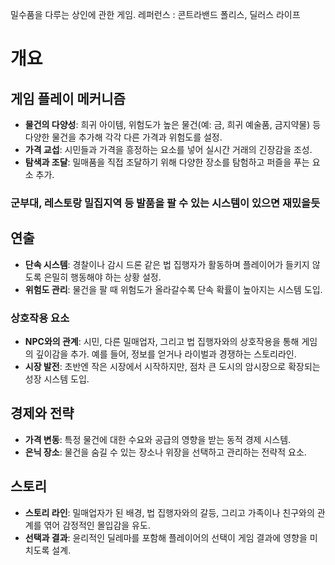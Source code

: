 
밀수품을 다루는 상인에 관한 게임. 
레퍼런스 : 콘트라밴드 폴리스, 딜러스 라이프

# **개요**
## **게임 플레이 메커니즘**

- **물건의 다양성**: 희귀 아이템, 위험도가 높은 물건(예: 금, 희귀 예술품, 금지약물) 등 다양한 물건을 추가해 각각 다른 가격과 위험도를 설정.
- **가격 교섭**: 시민들과 가격을 흥정하는 요소를 넣어 실시간 거래의 긴장감을 조성.
- **탐색과 조달**: 밀매품을 직접 조달하기 위해 다양한 장소를 탐험하고 퍼즐을 푸는 요소 추가.

### 군부대, 레스토랑 밀집지역 등 발품을 팔 수 있는 시스템이 있으면 재밌을듯


## **연출**

- **단속 시스템**: 경찰이나 감시 드론 같은 법 집행자가 활동하며 플레이어가 들키지 않도록 은밀히 행동해야 하는 상황 설정.
- **위험도 관리**: 물건을 팔 때 위험도가 올라갈수록 단속 확률이 높아지는 시스템 도입.

### **상호작용 요소**

- **NPC와의 관계**: 시민, 다른 밀매업자, 그리고 법 집행자와의 상호작용을 통해 게임의 깊이감을 추가. 예를 들어, 정보를 얻거나 라이벌과 경쟁하는 스토리라인.
- **시장 발전**: 초반엔 작은 시장에서 시작하지만, 점차 큰 도시의 암시장으로 확장되는 성장 시스템 도입.

## **경제와 전략**

- **가격 변동**: 특정 물건에 대한 수요와 공급의 영향을 받는 동적 경제 시스템.
- **은닉 장소**: 물건을 숨길 수 있는 장소나 위장을 선택하고 관리하는 전략적 요소.

## **스토리**

- **스토리 라인**: 밀매업자가 된 배경, 법 집행자와의 갈등, 그리고 가족이나 친구와의 관계를 엮어 감정적인 몰입감을 유도.
- **선택과 결과**: 윤리적인 딜레마를 포함해 플레이어의 선택이 게임 결과에 영향을 미치도록 설계.